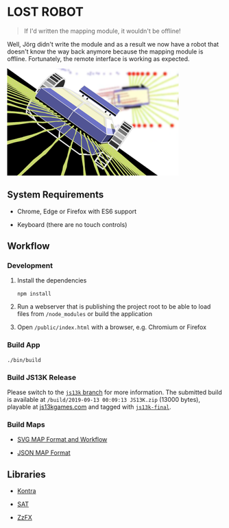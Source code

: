 # LOST ROBOT

> If I'd written the mapping module, it wouldn't be offline!

Well, Jörg didn't write the module
and as a result we now have a robot that doesn't know the way back anymore
because the mapping module is offline.
Fortunately, the remote interface is working as expected.

![](assets/screenshot-400x250.png)

## System Requirements

- Chrome, Edge or Firefox with ES6 support

- Keyboard (there are no touch controls)

## Workflow

### Development

1.  Install the dependencies

    ```
    npm install
    ```

2.  Run a webserver that is publishing the project root
    to be able to load files from `/node_modules`
    or build the application

3.  Open `/public/index.html` with a browser,
    e.g. Chromium or Firefox

### Build App

```
./bin/build
```

### Build JS13K Release

Please switch to the [`js13k` branch](tree/js13k) for more information.
The submitted build is available at `/build/2019-09-13 00:09:13 JS13K.zip` (13000 bytes),
playable at [js13kgames.com](https://2019.js13kgames.com/entries/lost-robot)
and tagged with [`js13k-final`](tree/js13k-final).

### Build Maps

- [SVG MAP Format and Workflow](docs/MAP_FORMAT_SVG.md)

- [JSON MAP Format](docs/MAP_FORMAT_JSON.md)

## Libraries

- [Kontra](https://github.com/straker/kontra)

- [SAT](https://github.com/jriecken/sat-js)

- [ZzFX](https://github.com/KilledByAPixel/ZzFX)
